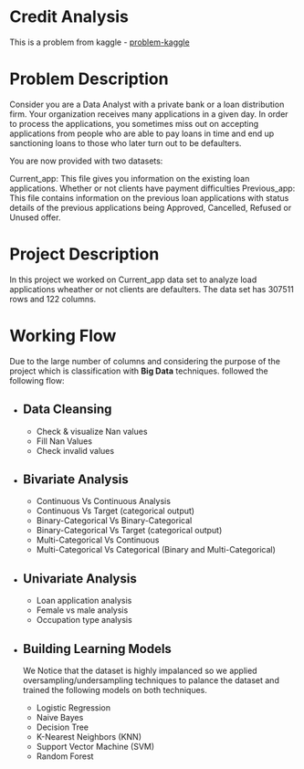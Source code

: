 # Credit Analysis
This is a problem from kaggle - [problem-kaggle](https://www.kaggle.com/datasets/kapoorshivam/credit-analysis)

# Problem Description
Consider you are a Data Analyst with a private bank or a loan distribution firm. Your organization receives many applications in a given day. In order to process the applications, you sometimes miss out on accepting applications from people who are able to pay loans in time and end up sanctioning loans to those who later turn out to be defaulters.

You are now provided with two datasets:

Current_app: This file gives you information on the existing loan applications. Whether or not clients have payment difficulties
Previous_app: This file contains information on the previous loan applications with status details of the previous applications being Approved, Cancelled, Refused or Unused offer.

# Project Description
In this project we worked on Current_app data set to analyze load applications wheather or not clients are defaulters. 
The data set has 307511 rows and 122 columns. 

# Working Flow
Due to the large number of columns and considering the purpose of the project which is classification 
with **Big Data** techniques. followed the following flow: 

* ## Data Cleansing
  * Check & visualize Nan values 
  * Fill Nan Values
  * Check invalid values

* ## Bivariate Analysis

  * Continuous Vs Continuous Analysis
  * Continuous Vs Target (categorical output)
  * Binary-Categorical Vs Binary-Categorical
  * Binary-Categorical Vs Target (categorical output)
  * Multi-Categorical Vs Continuous 
  * Multi-Categorical Vs Categorical (Binary and Multi-Categorical)

* ## Univariate Analysis
  * Loan application analysis
  * Female vs male analysis
  * Occupation type analysis

* ## Building Learning Models
  We Notice that the dataset is highly impalanced so we applied oversampling/undersampling techniques
  to palance the dataset and trained the following models on both techniques. 
  * Logistic Regression
  * Naive Bayes
  * Decision Tree
  * K-Nearest Neighbors (KNN)
  * Support Vector Machine (SVM)
  * Random Forest
